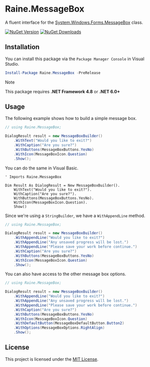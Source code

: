﻿# Raine.MessageBox
A fluent interface for the [System.Windows.Forms.MessageBox][msgbox-docs] class.

[![NuGet Version][nuget-shield]][nuget]
[![NuGet Downloads][nuget-shield-dl]][nuget]

## Installation
You can install this package via the `Package Manager Console` in Visual Studio.

```powershell
Install-Package Raine.MessageBox -PreRelease
```

> [!NOTE]
> This package requires **.NET Framework 4.8** or **.NET 6.0+**

## Usage
The following example shows how to build a simple message box.

```csharp
// using Raine.MessageBox;

DialogResult result = new MessageBoxBuilder()
    .WithText("Would you like to exit?")
    .WithCaption("Are you sure?")
    .WithButtons(MessageBoxButtons.YesNo)
    .WithIcon(MessageBoxIcon.Question)
    .Show();
```

You can do the same in Visual Basic.

```vbnet
' Imports Raine.MessageBox

Dim Result As DialogResult = New MessageBoxBuilder().
    WithText("Would you like to exit?").
    WithCaption("Are you sure?").
    WithButtons(MessageBoxButtons.YesNo).
    WithIcon(MessageBoxIcon.Question).
    Show()
```

Since we're using a `StringBuilder`, we have a `WithAppendLine` method.

```csharp
// using Raine.MessageBox;

DialogResult result = new MessageBoxBuilder()
    .WithAppendLine("Would you like to exit?")
    .WithAppendLine("Any unsaved progress will be lost.")
    .WithAppendLine("Please save your work before continue.")
    .WithCaption("Are you sure?")
    .WithButtons(MessageBoxButtons.YesNo)
    .WithIcon(MessageBoxIcon.Question)
    .Show();
```

You can also have access to the other message box options.

```csharp
// using Raine.MessageBox;

DialogResult result = new MessageBoxBuilder()
    .WithAppendLine("Would you like to exit?")
    .WithAppendLine("Any unsaved progress will be lost.")
    .WithAppendLine("Please save your work before continue.")
    .WithCaption("Are you sure?")
    .WithButtons(MessageBoxButtons.YesNo)
    .WithIcon(MessageBoxIcon.Question)
    .WithDefaultButton(MessageBoxDefaultButton.Button2)
    .WithOptions(MessageBoxOptions.RightAlign)
    .Show();
```

## License
This project is licensed under the [MIT License](LICENSE).

[msgbox-docs]: https://docs.microsoft.com/en-us/dotnet/api/system.windows.forms.messagebox

[nuget]: https://www.nuget.org/packages/Raine.MessageBox
[nuget-shield]: https://img.shields.io/nuget/v/Raine.MessageBox.svg?label=NuGet
[nuget-shield-dl]: https://img.shields.io/nuget/dt/Raine.MessageBox?label=Downloads&color=red